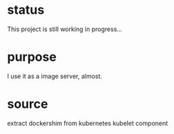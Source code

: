 # status
This project is still working in progress...

# purpose
I use it as a image server, almost.

# source 
extract dockershim from kubernetes kubelet component